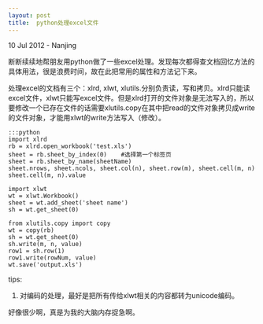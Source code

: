 ```yaml
---
layout: post
title:	python处理excel文件
---
```


<p class="meta">10 Jul 2012 - Nanjing</p>

断断续续地帮朋友用python做了一些excel处理。发现每次都得查文档回忆方法的具体用法，很是浪费时间，故在此把常用的属性和方法记下来。

处理excel的文档有三个：xlrd, xlwt, xlutils.分别负责读，写和拷贝。xlrd只能读excel文件，xlwt只能写excel文件。但是xlrd打开的文件对象是无法写入的，所以要修改一个已存在文件的话需要xlutils.copy在其中把read的文件对象拷贝成write的文件对象，才能用xlwt的write方法写入（修改）。
	
	:::python
	import xlrd
	rb = xlrd.open_workbook('test.xls')
	sheet = rb.sheet_by_index(0)	#选择第一个标签页
	sheet = rb.sheet_by_name(sheetName)
	sheet.nrows, sheet.ncols, sheet.col(n), sheet.row(m), sheet.cell(m, n)
	sheet.cell(m, n).value

	import xlwt
	wt = xlwt.Workbook()
	sheet = wt.add_sheet('sheet name')
	sh = wt.get_sheet(0)

	from xlutils.copy import copy
	wt = copy(rb)
	sh = wt.get_sheet(0)
	sh.write(m, n, value)
	row1 = sh.row(1)
	row1.write(rowNum, value)
	wt.save('output.xls')

tips:

1.	对编码的处理，最好是把所有传给xlwt相关的内容都转为unicode编码。

好像很少啊，真是为我的大脑内存捉急啊。
